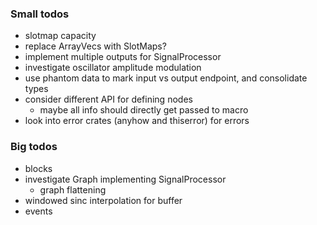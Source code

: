 ### Small todos
- slotmap capacity
- replace ArrayVecs with SlotMaps?
- implement multiple outputs for SignalProcessor
- investigate oscillator amplitude modulation
- use phantom data to mark input vs output endpoint, and consolidate types
- consider different API for defining nodes
  - maybe all info should directly get passed to macro
- look into error crates (anyhow and thiserror) for errors

### Big todos
- blocks
- investigate Graph implementing SignalProcessor
  - graph flattening
- windowed sinc interpolation for buffer
- events
